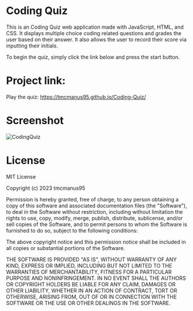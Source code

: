 # Coding Quiz

This is an Coding Quiz web application made with JavaScript, HTML, and CSS. It displays multiple choice coding related questions and grades the user based on their answer. It also allows the user to record their score via inputting their initials.

To begin the quiz, simply click the link below and press the start button.

# Project link:

Play the quiz: https://tmcmanus95.github.io/Coding-Quiz/

# Screenshot

![CodingQuiz](https://github.com/tmcmanus95/Coding-Quiz/assets/122508345/b266eb44-dd43-4c0e-94f7-ccadd6c3cde3)


# License

MIT License

Copyright (c) 2023 tmcmanus95

Permission is hereby granted, free of charge, to any person obtaining a copy
of this software and associated documentation files (the "Software"), to deal
in the Software without restriction, including without limitation the rights
to use, copy, modify, merge, publish, distribute, sublicense, and/or sell
copies of the Software, and to permit persons to whom the Software is
furnished to do so, subject to the following conditions:

The above copyright notice and this permission notice shall be included in all
copies or substantial portions of the Software.

THE SOFTWARE IS PROVIDED "AS IS", WITHOUT WARRANTY OF ANY KIND, EXPRESS OR
IMPLIED, INCLUDING BUT NOT LIMITED TO THE WARRANTIES OF MERCHANTABILITY,
FITNESS FOR A PARTICULAR PURPOSE AND NONINFRINGEMENT. IN NO EVENT SHALL THE
AUTHORS OR COPYRIGHT HOLDERS BE LIABLE FOR ANY CLAIM, DAMAGES OR OTHER
LIABILITY, WHETHER IN AN ACTION OF CONTRACT, TORT OR OTHERWISE, ARISING FROM,
OUT OF OR IN CONNECTION WITH THE SOFTWARE OR THE USE OR OTHER DEALINGS IN THE
SOFTWARE.
